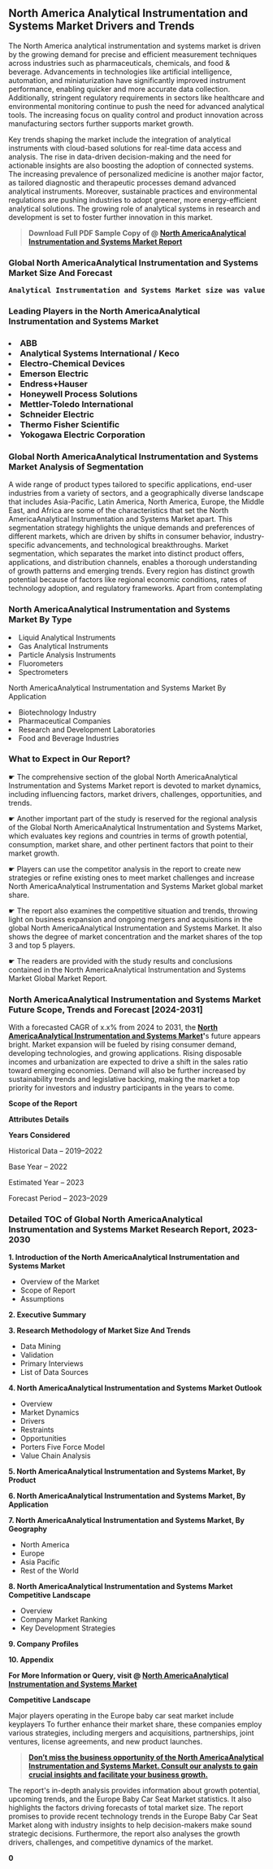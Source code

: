 <p> <h2>North America Analytical Instrumentation and Systems Market Drivers and Trends</h2><p>The North America analytical instrumentation and systems market is driven by the growing demand for precise and efficient measurement techniques across industries such as pharmaceuticals, chemicals, and food & beverage. Advancements in technologies like artificial intelligence, automation, and miniaturization have significantly improved instrument performance, enabling quicker and more accurate data collection. Additionally, stringent regulatory requirements in sectors like healthcare and environmental monitoring continue to push the need for advanced analytical tools. The increasing focus on quality control and product innovation across manufacturing sectors further supports market growth.</p><p>Key trends shaping the market include the integration of analytical instruments with cloud-based solutions for real-time data access and analysis. The rise in data-driven decision-making and the need for actionable insights are also boosting the adoption of connected systems. The increasing prevalence of personalized medicine is another major factor, as tailored diagnostic and therapeutic processes demand advanced analytical instruments. Moreover, sustainable practices and environmental regulations are pushing industries to adopt greener, more energy-efficient analytical solutions. The growing role of analytical systems in research and development is set to foster further innovation in this market.</p></p><blockquote id="" class=""><strong>Download Full PDF Sample Copy of @&nbsp;<a href="https://www.verifiedmarketreports.com/download-sample/?rid=747872&utm_source=GitHub-Jan&utm_medium=283" target="_blank">North AmericaAnalytical Instrumentation and Systems Market Report</a>&nbsp;&nbsp;</strong></blockquote><h3 id="" class=""><strong>Global&nbsp;North AmericaAnalytical Instrumentation and Systems Market Size And Forecast</strong></h3><pre class="reader-text-block__code-block"><strong>Analytical Instrumentation and Systems Market size was valued at USD 30 Billion in 2022 and is projected to reach USD 50 Billion by 2030, growing at a CAGR of 6.5% from 2024 to 2030.</strong></pre><h3 id="" class="">Leading Players in the&nbsp;North AmericaAnalytical Instrumentation and Systems Market</h3><h3 class=""></Li><Li>ABB</Li><Li> Analytical Systems International / Keco</Li><Li> Electro-Chemical Devices</Li><Li> Emerson Electric</Li><Li> Endress+Hauser</Li><Li> Honeywell Process Solutions</Li><Li> Mettler-Toledo International</Li><Li> Schneider Electric</Li><Li> Thermo Fisher Scientific</Li><Li> Yokogawa Electric Corporation</h3><h3 id="" class="">Global&nbsp;North AmericaAnalytical Instrumentation and Systems Market Analysis of Segmentation</h3><p id="" class="">A wide range of product types tailored to specific applications, end-user industries from a variety of sectors, and a geographically diverse landscape that includes Asia-Pacific, Latin America, North America, Europe, the Middle East, and Africa are some of the characteristics that set the North AmericaAnalytical Instrumentation and Systems Market apart. This segmentation strategy highlights the unique demands and preferences of different markets, which are driven by shifts in consumer behavior, industry-specific advancements, and technological breakthroughs. Market segmentation, which separates the market into distinct product offers, applications, and distribution channels, enables a thorough understanding of growth patterns and emerging trends. Every region has distinct growth potential because of factors like regional economic conditions, rates of technology adoption, and regulatory frameworks. Apart from contemplating</p><h3 id="" class="">North AmericaAnalytical Instrumentation and Systems Market&nbsp;By Type</h3><p></Li><Li>Liquid Analytical Instruments</Li><Li> Gas Analytical Instruments</Li><Li> Particle Analysis Instruments</Li><Li> Fluorometers</Li><Li> Spectrometers</p><div class="" data-test-id=""><p>North AmericaAnalytical Instrumentation and Systems Market&nbsp;By Application</p></div><p class=""></Li><Li>Biotechnology Industry</Li><Li> Pharmaceutical Companies</Li><Li> Research and Development Laboratories</Li><Li> Food and Beverage Industries</p><div class="" data-test-id=""><h3><span class="">What to Expect in Our Report?</span></h3></div><div class="" data-test-id=""><p><span class="">☛ The comprehensive section of the global North AmericaAnalytical Instrumentation and Systems Market report is devoted to market dynamics, including influencing factors, market drivers, challenges, opportunities, and trends.</span></p></div><div class="" data-test-id=""><p><span class="">☛ Another important part of the study is reserved for the regional analysis of the Global North AmericaAnalytical Instrumentation and Systems Market, which evaluates key regions and countries in terms of growth potential, consumption, market share, and other pertinent factors that point to their market growth.</span></p></div><div class="" data-test-id=""><p><span class="">☛ Players can use the competitor analysis in the report to create new strategies or refine existing ones to meet market challenges and increase North AmericaAnalytical Instrumentation and Systems Market global market share.</span></p></div><div class="" data-test-id=""><p><span class="">☛ The report also examines the competitive situation and trends, throwing light on business expansion and ongoing mergers and acquisitions in the global North AmericaAnalytical Instrumentation and Systems Market. It also shows the degree of market concentration and the market shares of the top 3 and top 5 players.</span></p></div><div class="" data-test-id=""><p><span class="">☛ The readers are provided with the study results and conclusions contained in the North AmericaAnalytical Instrumentation and Systems Market Global Market Report.</span></p></div><div class="" data-test-id=""><h3><span class="">North AmericaAnalytical Instrumentation and Systems Market Future Scope, Trends and Forecast [2024-2031]</span></h3></div><div class="" data-test-id=""><p><span class="">With a forecasted CAGR of x.x% from 2024 to 2031, the <strong><a href="https://www.verifiedmarketreports.com/download-sample/?rid=747872&utm_source=GitHub-Jan&utm_medium=283" target="_blank">North AmericaAnalytical Instrumentation and Systems Market</a>'</strong>s future appears bright. Market expansion will be fueled by rising consumer demand, developing technologies, and growing applications. Rising disposable incomes and urbanization are expected to drive a shift in the sales ratio toward emerging economies. Demand will also be further increased by sustainability trends and legislative backing, making the market a top priority for investors and industry participants in the years to come.</span></p><p id="ember66" class="ember-view reader-text-block__paragraph"><strong>Scope of the Report</strong></p><p id="ember67" class="ember-view reader-text-block__paragraph"><strong>Attributes Details</strong></p><p id="ember68" class="ember-view reader-text-block__paragraph"><strong>Years Considered</strong></p><p id="ember69" class="ember-view reader-text-block__paragraph">Historical Data &ndash; 2019&ndash;2022</p><p id="ember70" class="ember-view reader-text-block__paragraph">Base Year &ndash; 2022</p><p id="ember71" class="ember-view reader-text-block__paragraph">Estimated Year &ndash; 2023</p><p id="ember72" class="ember-view reader-text-block__paragraph">Forecast Period &ndash; 2023&ndash;2029</p></div><h3 id="" class="">Detailed TOC of Global North AmericaAnalytical Instrumentation and Systems Market Research Report, 2023-2030</h3><p id="" class=""><strong>1. Introduction of the North AmericaAnalytical Instrumentation and Systems Market</strong></p><ul><li>Overview of the Market</li><li>Scope of Report</li><li>Assumptions</li></ul><p id="" class=""><strong>2. Executive Summary</strong></p><p id="" class=""><strong>3. Research Methodology of Market Size And Trends</strong></p><ul><li>Data Mining</li><li>Validation</li><li>Primary Interviews</li><li>List of Data Sources</li></ul><p id="" class=""><strong>4. North AmericaAnalytical Instrumentation and Systems Market Outlook</strong></p><ul><li>Overview</li><li>Market Dynamics</li><li>Drivers</li><li>Restraints</li><li>Opportunities</li><li>Porters Five Force Model</li><li>Value Chain Analysis</li></ul><p id="" class=""><strong>5. North AmericaAnalytical Instrumentation and Systems Market, By Product</strong></p><p id="" class=""><strong>6. North AmericaAnalytical Instrumentation and Systems Market, By Application</strong></p><p id="" class=""><strong>7. North AmericaAnalytical Instrumentation and Systems Market, By Geography</strong></p><ul><li>North America</li><li>Europe</li><li>Asia Pacific</li><li>Rest of the World</li></ul><p id="" class=""><strong>8. North AmericaAnalytical Instrumentation and Systems Market Competitive Landscape</strong></p><ul><li>Overview</li><li>Company Market Ranking</li><li>Key Development Strategies</li></ul><p id="" class=""><strong>9. Company Profiles</strong></p><p id="" class=""><strong>10. Appendix</strong></p><p><strong>For More Information or Query, visit&nbsp;@ <a href="https://www.verifiedmarketreports.com/product/analytical-instrumentation-and-systems-market/" target="_blank">North AmericaAnalytical Instrumentation and Systems Market</a></strong></p><p id="ember61" class="ember-view reader-text-block__paragraph"><strong>Competitive Landscape</strong></p><p id="ember62" class="ember-view reader-text-block__paragraph">Major players operating in the Europe baby car seat market include keyplayers To further enhance their market share, these companies employ various strategies, including mergers and acquisitions, partnerships, joint ventures, license agreements, and new product launches.</p><blockquote id="ember63" class="ember-view reader-text-block__blockquote"><strong><a href="https://www.verifiedmarketreports.com/download-sample/?rid=747872&utm_source=GitHub-Jan&utm_medium=283" target="_blank">Don&rsquo;t miss the business opportunity of the North AmericaAnalytical Instrumentation and Systems Market. Consult our analysts to gain crucial insights and facilitate your business growth.</a></strong></blockquote><p id="ember64" class="ember-view reader-text-block__paragraph">The report's in-depth analysis provides information about growth potential, upcoming trends, and the Europe Baby Car Seat Market statistics. It also highlights the factors driving forecasts of total market size. The report promises to provide recent technology trends in the Europe Baby Car Seat Market along with industry insights to help decision-makers make sound strategic decisions. Furthermore, the report also analyses the growth drivers, challenges, and competitive dynamics of the market.</p><p class="ember-view reader-text-block__paragraph"><strong>0</strong></p>

